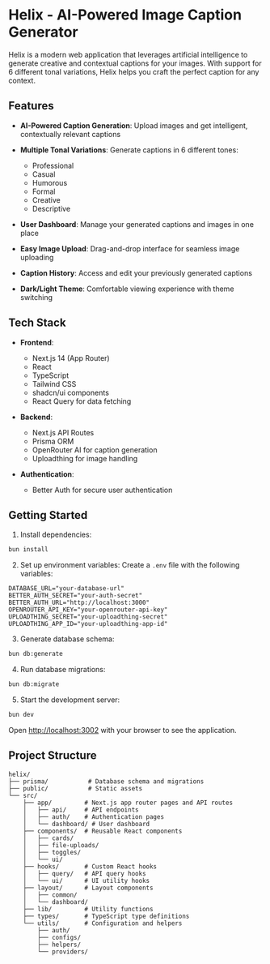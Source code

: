 # Helix - AI-Powered Image Caption Generator

Helix is a modern web application that leverages artificial intelligence to generate creative and contextual captions for your images. With support for 6 different tonal variations, Helix helps you craft the perfect caption for any context.

## Features

- **AI-Powered Caption Generation**: Upload images and get intelligent, contextually relevant captions
- **Multiple Tonal Variations**: Generate captions in 6 different tones:
  - Professional
  - Casual
  - Humorous
  - Formal
  - Creative
  - Descriptive

- **User Dashboard**: Manage your generated captions and images in one place
- **Easy Image Upload**: Drag-and-drop interface for seamless image uploading
- **Caption History**: Access and edit your previously generated captions
- **Dark/Light Theme**: Comfortable viewing experience with theme switching

## Tech Stack

- **Frontend**:
  - Next.js 14 (App Router)
  - React
  - TypeScript
  - Tailwind CSS
  - shadcn/ui components
  - React Query for data fetching

- **Backend**:
  - Next.js API Routes
  - Prisma ORM
  - OpenRouter AI for caption generation
  - Uploadthing for image handling

- **Authentication**:
  - Better Auth for secure user authentication

## Getting Started

1. Install dependencies:
```bash
bun install
```

2. Set up environment variables:
Create a `.env` file with the following variables:
```env
DATABASE_URL="your-database-url"
BETTER_AUTH_SECRET="your-auth-secret"
BETTER_AUTH_URL="http://localhost:3000"
OPENROUTER_API_KEY="your-openrouter-api-key"
UPLOADTHING_SECRET="your-uploadthing-secret"
UPLOADTHING_APP_ID="your-uploadthing-app-id"
```

3. Generate database schema:
```bash
bun db:generate
```

4. Run database migrations:
```bash
bun db:migrate
```

5. Start the development server:
```bash
bun dev
```

Open [http://localhost:3002](http://localhost:3002) with your browser to see the application.

## Project Structure

```
helix/
├── prisma/           # Database schema and migrations
├── public/           # Static assets
└── src/
    ├── app/         # Next.js app router pages and API routes
    │   ├── api/     # API endpoints
    │   ├── auth/    # Authentication pages
    │   └── dashboard/ # User dashboard
    ├── components/  # Reusable React components
    │   ├── cards/
    │   ├── file-uploads/
    │   ├── toggles/
    │   └── ui/
    ├── hooks/       # Custom React hooks
    │   ├── query/   # API query hooks
    │   └── ui/      # UI utility hooks
    ├── layout/      # Layout components
    │   ├── common/
    │   └── dashboard/
    ├── lib/         # Utility functions
    ├── types/       # TypeScript type definitions
    └── utils/       # Configuration and helpers
        ├── auth/
        ├── configs/
        ├── helpers/
        └── providers/

```